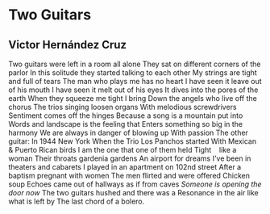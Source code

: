 # Two Guitars
## Victor Hernández Cruz
Two guitars were left in a room all alone
They sat on different corners of the parlor
In this solitude they started talking to each other
My strings are tight and full of tears
The man who plays me has no heart
I have seen it leave out of his mouth
I have seen it melt out of his eyes
It dives into the pores of the earth
When they squeeze me tight I bring
Down the angels who live off the chorus
The trios singing loosen organs
With melodious screwdrivers
Sentiment comes off the hinges
Because a song is a mountain put into
Words and landscape is the feeling that
Enters something so big in the harmony
We are always in danger of blowing up
With passion
The other guitar:
In 1944 New York
When the Trio Los Panchos started
With Mexican & Puerto Rican birds
I am the one that one of them held
Tight    like a woman
Their throats gardenia gardens
An airport for dreams
I've been in theaters and cabarets
I played in an apartment on 102nd street
After a baptism pregnant with women
The men flirted and were offered
Chicken soup
Echoes came out of hallways as if from caves
 _Someone is opening the door now_
The two guitars hushed and there was a
Resonance in the air like what is left by
The last chord of a bolero.